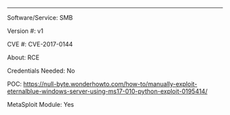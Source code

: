---
Software/Service:
  SMB
  
Version #:
  v1
  
CVE #:
  CVE-2017-0144	

About:
  RCE

Credentials Needed:
 No

POC:
  https://null-byte.wonderhowto.com/how-to/manually-exploit-eternalblue-windows-server-using-ms17-010-python-exploit-0195414/

MetaSploit Module:
  Yes
